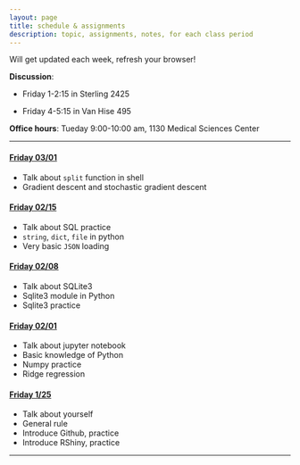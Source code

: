 ```yaml
---
layout: page
title: schedule & assignments
description: topic, assignments, notes, for each class period
---
```


Will get updated each week, refresh your browser!  

**Discussion**: 
  
+ Friday 1-2:15 in Sterling 2425  

+ Friday 4-5:15 in Van Hise 495

**Office hours**: Tueday 9:00-10:00 am, 1130 Medical Sciences Center  


---
<p></p>

#### [Friday 03/01](notes0301.html)

- Talk about `split` function in shell
- Gradient descent and stochastic gradient descent

<p></p>

#### [Friday 02/15](notes0215.html)

- Talk about SQL practice
- `string`, `dict`, `file` in python
- Very basic `JSON` loading 

<p></p>

#### [Friday 02/08](notes0208.html)

- Talk about SQLite3
- Sqlite3 module in Python
- Sqlite3 practice

<p></p>

#### [Friday 02/01](notes0201.html)

- Talk about jupyter notebook
- Basic knowledge of Python
- Numpy practice 
- Ridge regression

<p></p>

#### [Friday 1/25](notes0125.html)

- Talk about yourself
- General rule
- Introduce Github, practice
- Introduce RShiny, practice

--------

